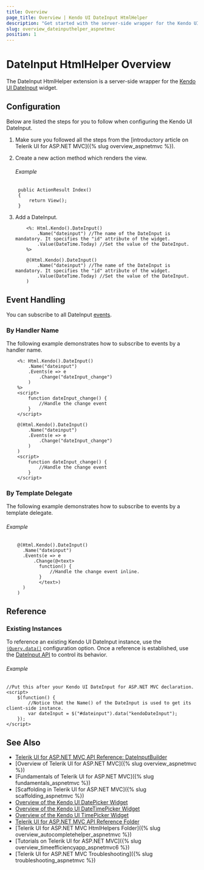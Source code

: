 ```yaml
---
title: Overview
page_title: Overview | Kendo UI DateInput HtmlHelper
description: "Get started with the server-side wrapper for the Kendo UI DateInput widget for ASP.NET MVC."
slug: overview_dateinputhelper_aspnetmvc
position: 1
---
```


# DateInput HtmlHelper Overview

The DateInput HtmlHelper extension is a server-side wrapper for the [Kendo UI DateInput](https://demos.telerik.com/kendo-ui/dateinput/index) widget.

## Configuration

Below are listed the steps for you to follow when configuring the Kendo UI DateInput.

1. Make sure you followed all the steps from the [introductory article on Telerik UI for ASP.NET MVC]({% slug overview_aspnetmvc %}).

1. Create a new action method which renders the view.

    ###### Example

        public ActionResult Index()
        {
            return View();
        }

1. Add a DateInput.

    ```ASPX
        <%: Html.Kendo().DateInput()
            .Name("dateinput") //The name of the DateInput is mandatory. It specifies the "id" attribute of the widget.
            .Value(DateTime.Today) //Set the value of the DateInput.
        %>
    ```
    ```Razor
        @(Html.Kendo().DateInput()
            .Name("dateinput") //The name of the DateInput is mandatory. It specifies the "id" attribute of the widget.
            .Value(DateTime.Today) //Set the value of the DateInput.
        )
    ```

## Event Handling

You can subscribe to all DateInput [events](http://docs.telerik.com/kendo-ui/api/javascript/ui/dateinput#events).

### By Handler Name

The following example demonstrates how to subscribe to events by a handler name.

```ASPX
    <%: Html.Kendo().DateInput()
        .Name("dateinput")
        .Events(e => e
            .Change("dateInput_change")
        )
    %>
    <script>
        function dateInput_change() {
            //Handle the change event
        }
    </script>
```
```Razor
    @(Html.Kendo().DateInput()
        .Name("dateinput")
        .Events(e => e
            .Change("dateInput_change")
        )
    )
    <script>
        function dateInput_change() {
            //Handle the change event
        }
    </script>
```

### By Template Delegate

The following example demonstrates how to subscribe to events by a template delegate.

###### Example

```
    @(Html.Kendo().DateInput()
      .Name("dateinput")
      .Events(e => e
          .Change(@<text>
            function() {
                //Handle the change event inline.
            }
            </text>)
      )
    )
```

## Reference

### Existing Instances

To reference an existing Kendo UI DateInput instance, use the [`jQuery.data()`](http://api.jquery.com/jQuery.data/) configuration option. Once a reference is established, use the [DateInput API](http://docs.telerik.com/kendo-ui/api/javascript/ui/dateinput#methods) to control its behavior.

###### Example

    //Put this after your Kendo UI DateInput for ASP.NET MVC declaration.
    <script>
        $(function() {
            //Notice that the Name() of the DateInput is used to get its client-side instance.
            var dateInput = $("#dateinput").data("kendoDateInput");
        });
    </script>

## See Also

* [Telerik UI for ASP.NET MVC API Reference: DateInputBuilder](http://docs.telerik.com/aspnet-mvc/api/Kendo.Mvc.UI.Fluent/DateInputBuilder)
* [Overview of Telerik UI for ASP.NET MVC]({% slug overview_aspnetmvc %})
* [Fundamentals of Telerik UI for ASP.NET MVC]({% slug fundamentals_aspnetmvc %})
* [Scaffolding in Telerik UI for ASP.NET MVC]({% slug scaffolding_aspnetmvc %})
* [Overview of the Kendo UI DatePicker Widget](http://demos.telerik.com/kendo-ui/datepicker/index)
* [Overview of the Kendo UI DateTimePicker Widget](http://demos.telerik.com/kendo-ui/datetimepicker/index)
* [Overview of the Kendo UI TimePicker Widget](http://demos.telerik.com/kendo-ui/datetimepicker/index)
* [Telerik UI for ASP.NET MVC API Reference Folder](http://docs.telerik.com/aspnet-mvc/api/Kendo.Mvc/AggregateFunction)
* [Telerik UI for ASP.NET MVC HtmlHelpers Folder]({% slug overview_autocompletehelper_aspnetmvc %})
* [Tutorials on Telerik UI for ASP.NET MVC]({% slug overview_timeefficiencyapp_aspnetmvc6 %})
* [Telerik UI for ASP.NET MVC Troubleshooting]({% slug troubleshooting_aspnetmvc %})
